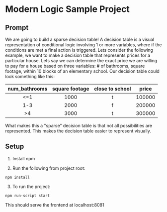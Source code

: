 # Modern Logic Sample Project

## Prompt

We are going to build a sparse decision table! A decision table is a visual representation of conditional logic involving 1 or more variables, where if the conditions are met a final action is triggered. Lets consider the following example, we want to make a decision table that represents prices for a particular house. Lets say we can determine the exact price we are willing to pay for a house based on three variables: # of bathrooms, square footage, within 10 blocks of an elementary school. Our decision table could look something like this: 


|  num_bathrooms  |  square footage  |  close to school  |  price  |   
|        :---:      |         :---:         |         :---:          |     :---:    |
|       <=1       |       1000       |         t         | 100000  |
|       1-3       |       2000       |         f         | 200000  |
|        >4       |       3000       |         t         | 300000  |


What makes this a "sparse" decision table is that not all possibilities are represented. This makes the decision table easier to represent visually.


## Setup

1. Install npm

2. Run the following from project root:
```
npm install
```

3. To run the project:
```
npm run-script start
```
This should serve the frontend at localhost:8081




